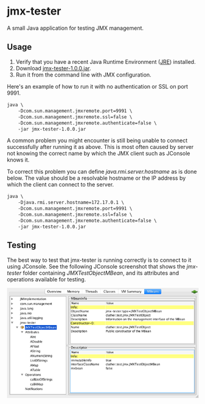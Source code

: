 # jmx-tester

A small Java application for testing JMX management.

## Usage

1. Verify that you have a recent Java Runtime Environment ([JRE]) installed.
2. Download [jmx-tester-1.0.0.jar].
3. Run it from the command line with JMX configuration.

Here's an example of how to run it with no authentication or SSL on port 9991.

    java \
        -Dcom.sun.management.jmxremote.port=9991 \
        -Dcom.sun.management.jmxremote.ssl=false \
        -Dcom.sun.management.jmxremote.authenticate=false \
        -jar jmx-tester-1.0.0.jar

A common problem you might encounter is still being unable to
connect successfully after running it as above. This is most often
caused by server not knowing the correct name by which the JMX
client such as JConsole knows it.

To correct this problem you can define _java.rmi.server.hostname_
as is done below. The value should be a resolvable hostname or the
IP address by which the client can connect to the server.

    java \
        -Djava.rmi.server.hostname=172.17.0.1 \
        -Dcom.sun.management.jmxremote.port=9991 \
        -Dcom.sun.management.jmxremote.ssl=false \
        -Dcom.sun.management.jmxremote.authenticate=false \
        -jar jmx-tester-1.0.0.jar

[JRE]: https://java.com/
[jmx-tester-1.0.0.jar]: https://github.com/cluther/jmx-tester/releases/download/v1.0.0/jmx-tester-1.0.0.jar

## Testing

The best way to test that jmx-tester is running correctly is to connect to it
using JConsole. See the following JConsole screenshot that shows the
_jmx-tester_ folder containing _JMXTestObjectMBean_, and its attributes and
operations available for testing.

![JMXTestObjectMbean](https://raw.githubusercontent.com/cluther/jmx-tester/master/jmx-tester-jconsole.png)
